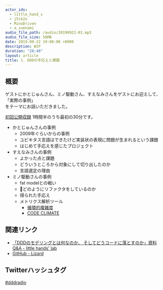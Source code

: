 ```yaml
---
actor_ids:
  - little_hand_s
  - j5ik2o
  - MinoDriven
  - a_suenami
audio_file_path: /audio/20190922-01.mp3
audio_file_size: 56MB
date: 2019-09-22 19:00:00 +0900
description: WIP
duration: "28:48"
layout: article
title: 1. DDDの手応えと課題
---
```


## 概要
ゲストにかとじゅんさん、ミノ駆動さん、すえなみさんをゲストにお迎えして、  
「実際の事例」  
をテーマにお話いただきました。

[初回公開収録](https://ddd-community-jp.connpass.com/event/147596/) 1時間半のうち最初の30分です。

- かとじゅんさんの事例
  - 2009年ぐらいからの事例
  - ユビキタス言語はできたけど実装状の表現に問題が生まれるという課題
  - はじめて手応えを感じたプロジェクト
- すえなみさんの事例
  - よかった点と課題
  - どういうところから対象にして切り出したのか
  - 言語選定の理由
- ミノ駆動さんの事例
  - fat modelとの戦い
  - どのようにリファクタをしているのか
  - 得られた手応え
  - メトリクス解析ツール
    - [循環的複雑度](https://ja.wikipedia.org/wiki/%E5%BE%AA%E7%92%B0%E7%9A%84%E8%A4%87%E9%9B%91%E5%BA%A6)
    - [CODE CLIMATE](https://codeclimate.com/)

## 関連リンク
- [「DDDのモデリングとは何なのか、 そしてどうコードに落とすのか」資料 Q&A - little hands' lab](https://little-hands.hatenablog.com/entry/2019/08/31/genba_de_ddd)
- [GitHub - Lizard](https://github.com/terryyin/lizard)

## Twitterハッシュタグ
[#dddradio](https://twitter.com/hashtag/dddradio?src=hashtag_click&f=live)

